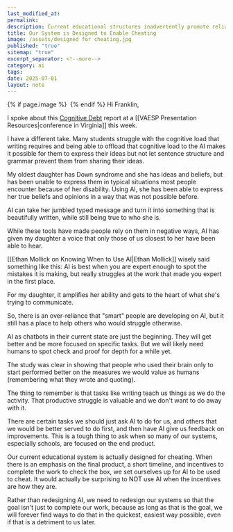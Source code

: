 ```yaml
---
last_modified_at:
permalink:
description: Current educational structures inadvertently promote reliance on AI for shortcuts, and discover the potential for AI to empower those with unique challenges. Learn why a shift in focus from end products to the learning process is crucial for fostering genuine understanding and integrity in students.
title: Our System is Designed to Enable Cheating
image: /assets/designed for cheating.jpg
published: "true"
sitemap: "true"
excerpt_separator: <!--more-->
category: ai
tags:
date: 2025-07-01
layout: note
---
```



{% if page.image %} <img src="{{ page.image }}" alt=""> {% endif %}
Hi Franklin, 

I spoke about this [Cognitive Debt](https://arxiv.org/abs/2506.08872) report at a [[VAESP Presentation Resources|conference in Virginia]] this week. 

I have a different take. Many students struggle with the cognitive load that writing requires and being able to offload that cognitive load to the AI makes it possible for them to express their ideas but not let sentence structure and grammar prevent them from sharing their ideas. 

My oldest daughter has Down syndrome and she has ideas and beliefs, but has been unable to express them in typical situations most people encounter because of her disability. Using AI, she has been able to express her true beliefs and opinions in a way that was not possible before. 

AI can take her jumbled typed message and turn it into something that is beautifully written, while still being true to who she is. 

While these tools have made people rely on them in negative ways, AI has given my daughter a voice that only those of us closest to her have been able to hear. 

[[Ethan Mollick on Knowing When to Use AI|Ethan Mollick]] wisely said something like this: AI is best when you are expert enough to spot the mistakes it is making, but really struggles at the work that made you expert in the first place. 

For my daughter, it amplifies her ability and gets to the heart of what she's trying to communicate. 

So, there is an over-reliance that "smart" people are developing on AI, but it still has a place to help others who would struggle otherwise. 

AI as chatbots in their current state are just the beginning. They will get better and be more focused on specific tasks. But we will likely need humans to spot check and proof for depth for a while yet. 

The study was clear in showing that people who used their brain only to start performed better on the measures we would value as humans (remembering what they wrote and quoting). 

The thing to remember is that tasks like writing teach us things as we do the activity. That productive struggle is valuable and we don't want to do away with it. 

There are certain tasks we should just ask AI to do for us, and others that we would be better served to do first, and then have AI give us feedback on improvements. This is a tough thing to ask when so many of our systems, especially schools, are focused on the end product. 

Our current educational system is actually designed for cheating. When there is an emphasis on the final product, a short timeline, and incentives to complete the work to check the box, we set ourselves up for AI to be used to cheat. It would actually be surprising to NOT use AI when the incentives are how they are. 

Rather than redesigning AI, we need to redesign our systems so that the goal isn't just to complete our work, because as long as that is the goal, we will forever find ways to do that in the quickest, easiest way possible, even if that is a detriment to us later. 